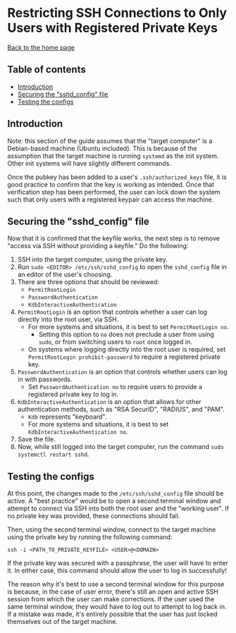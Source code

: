 Restricting SSH Connections to Only Users with Registered Private Keys
======================================================================

[Back to the home page](README.md)

Table of contents
-----------------

- [Introduction](#introduction)
- [Securing the "sshd_config" file](#securing-the-sshd_config-file)
- [Testing the configs](#testing-the-configs)

Introduction
------------

Note: this section of the guide assumes that the "target computer" is a Debian-based machine (Ubuntu included). This is because of the assumption that the target machine is running `systemd` as the init system. Other init systems will have slightly different commands.

Once the pubkey has been added to a user's `.ssh/authorized_keys` file, it is good practice to confirm that the key is working as intended. Once that verification step has been performed, the user can lock down the system such that only users with a registered keypair can access the machine.

Securing the "sshd_config" file
-------------------------------

Now that it is confirmed that the keyfile works, the next step is to remove "access via SSH without providing a keyfile." Do the following:

1. SSH into the target computer, using the private key.
1. Run `sudo <EDITOR> /etc/ssh/sshd_config` to open the `sshd_config` file in an editor of the user's choosing.
1. There are three options that should be reviewed:
    - `PermitRootLogin`
    - `PasswordAuthentication`
    - `KdbInteractiveAuthentication`
1. `PermitRootLogin` is an option that controls whether a user can log directly into the root user, via SSH.
    - For more systems and situations, it is best to set `PermitRootLogin no`.
        - Setting this option to `no` does not preclude a user from using `sudo`, or from switching users to `root` once logged in.
    - On systems where logging directly into the root user is required, set `PermitRootLogin prohibit-password` to require a registered private key.
1. `PasswordAuthentication` is an option that controls whether users can log in with passwords.
    - Set `PasswordAuthentication no` to require users to provide a registered private key to log in.
1. `KdbInteractiveAuthentication` is an option that allows for other authentication methods, such as "RSA SecurID", "RADIUS", and "PAM".
    - `Kdb` represents "keyboard".
    - For more systems and situations, it is best to set `KdbInteractiveAuthentication no`.
1. Save the file.
1. Now, while still logged into the target computer, run the command `sudo systemctl restart sshd`.

Testing the configs
-------------------

At this point, the changes made to the `/etc/ssh/sshd_config` file should be active. A "best practice" would be to open a second terminal window and attempt to connect via SSH into both the root user and the "working user". If no private key was provided, these connections should fail.

Then, using the second terminal window, connect to the target machine using the private key by running the following command:

```
ssh -i <PATH_TO_PRIVATE_KEYFILE> <USER>@<DOMAIN>
```

If the private key was secured with a passphrase, the user will have to enter it. In either case, this command should allow the user to log in successfully!

The reason why it's best to use a second terminal window for this purpose is because, in the case of user error, there's still an open and active SSH session from which the user can make corrections. If the user used the same terminal window, they would have to log out to attempt to log back in. If a mistake was made, it's entirely possible that the user has just locked themselves out of the target machine.
